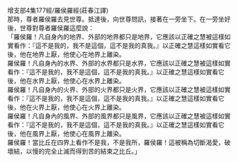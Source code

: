增支部4集177經/羅侯羅經(莊春江譯)  
那時，尊者羅侯羅去見世尊。抵達後，向世尊問訊，接著在一旁坐下。在一旁坐好後，世尊對尊者羅侯羅這麼說：  
「羅侯羅！凡自身內的地界、外部的地界都只是地界，它應該以正確之慧被這樣如實看作：『這不是我的，我不是這個，這不是我的真我。』以正確之慧這樣如實看它後，他在地界上厭，他使心在地界上離染。  
羅侯羅！凡自身內的水界、外部的水界都只是水界，它應該以正確之慧被這樣如實看作：『這不是我的，我不是這個，這不是我的真我。』以正確之慧這樣如實看它後，他在水界上厭，他使心在水界上離染。  
羅侯羅！凡自身內的火界、外部的火界都只是火界，它應該以正確之慧被這樣如實看作：『這不是我的，我不是這個，這不是我的真我。』以正確之慧這樣如實看它後，他在火界上厭，他使心在火界上離染。  
羅侯羅！凡自身內的風界、外部的風界都只是風界，它應該以正確之慧被這樣如實看作：『這不是我的，我不是這個，這不是我的真我。』以正確之慧這樣如實看它後，他在風界上厭，他使心在風界上離染。  
羅侯羅！當比丘在四界上看作不是我，不是我所，羅侯羅！這被稱為切斷渴愛，破壞結，以慢的完全止滅而得到苦的結束之比丘。」  
  
  
